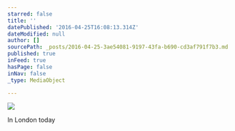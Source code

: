 ```yaml
---
starred: false
title: ''
datePublished: '2016-04-25T16:08:13.314Z'
dateModified: null
author: []
sourcePath: _posts/2016-04-25-3ae54081-9197-43fa-b690-cd3af791f7b3.md
published: true
inFeed: true
hasPage: false
inNav: false
_type: MediaObject

---
```

![](https://the-grid-user-content.s3-us-west-2.amazonaws.com/ad48fffb-e515-4299-99a6-1b204f5f1f74.jpg)

In London today